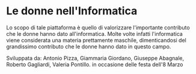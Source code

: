 # Le donne nell'Informatica
Lo scopo di tale piattaforma è quello di valorizzare l'importante contributo che le donne hanno dato all'informatica.
Molte volte infatti l'informatica viene considerata una materia prettamente maschile, dimenticandosi del grandissimo
contributo che le donne hanno dato in questo campo.


Sviluppata da:
Antonio Pizza, Giammaria Giordano, Giuseppe Abagnale, Roberto Gagliardi, Valeria Pontillo.
in occasione delle festa dell'8 Marzo
